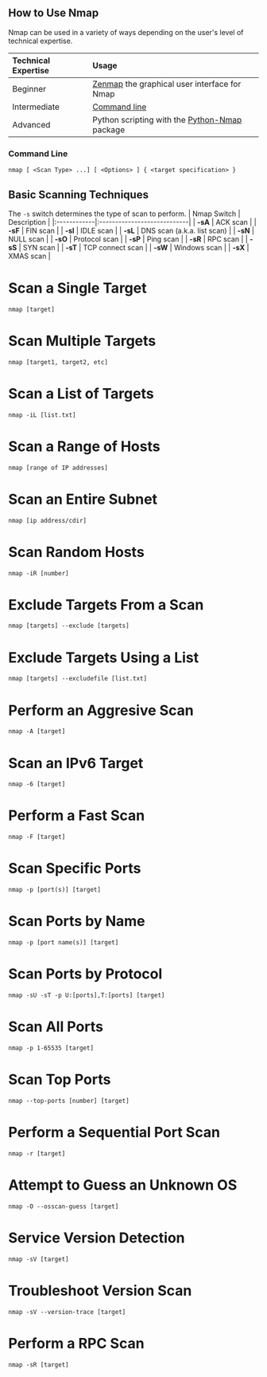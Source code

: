 ## How to Use Nmap
Nmap can be used in a variety of ways depending on the user's level of technical expertise.

| Technical Expertise | Usage |
|:--------------------|:------|
| Beginner            | [Zenmap](https://nmap.org/zenmap/) the graphical user interface for Nmap |
| Intermediate        | [Command line](https://nmap.org/) |
| Advanced            | Python scripting with the [Python-Nmap](https://pypi.org/project/python-nmap/) package |

### Command Line
```shell
nmap [ <Scan Type> ...] [ <Options> ] { <target specification> }
```
## Basic Scanning Techniques
The `-s` switch determines the type of scan to perform.
| Nmap Switch | Description                 |
|:------------|:----------------------------|
| **-sA**     | ACK scan                    |
| **-sF**     | FIN scan                    |
| **-sI**     | IDLE scan                   |
| **-sL**     | DNS scan (a.k.a. list scan) |
| **-sN**     | NULL scan                   |
| **-sO**     | Protocol scan               |
| **-sP**     | Ping scan                   |
| **-sR**     | RPC scan                    |
| **-sS**     | SYN scan                    |
| **-sT**     | TCP connect scan            |
| **-sW**     | Windows scan                |
| **-sX**     | XMAS scan                   |

# Scan a Single Target
```shell
nmap [target]
```
# Scan Multiple Targets
```shell
nmap [target1, target2, etc]
```
# Scan a List of Targets
```shell
nmap -iL [list.txt]
```
# Scan a Range of Hosts
```shell
nmap [range of IP addresses]
```
# Scan an Entire Subnet
```shell
nmap [ip address/cdir]
```
# Scan Random Hosts
```shell
nmap -iR [number]
```
# Exclude Targets From a Scan
```shell
nmap [targets] --exclude [targets]
```
# Exclude Targets Using a List
```shell
nmap [targets] --excludefile [list.txt]
```
# Perform an Aggresive Scan
```shell
nmap -A [target]
```
# Scan an IPv6 Target
```shell
nmap -6 [target]
```
# Perform a Fast Scan
```shell
nmap -F [target]
```
# Scan Specific Ports
```shell
nmap -p [port(s)] [target]
```
# Scan Ports by Name
```shell
nmap -p [port name(s)] [target]
```
# Scan Ports by Protocol
```shell
nmap -sU -sT -p U:[ports],T:[ports] [target]
```
# Scan All Ports
```shell
nmap -p 1-65535 [target]
```
# Scan Top Ports
```shell
nmap --top-ports [number] [target]
```
# Perform a Sequential Port Scan
```shell
nmap -r [target]
```
# Attempt to Guess an Unknown OS
```shell
nmap -O --osscan-guess [target]
```
# Service Version Detection
```shell
nmap -sV [target]
```
# Troubleshoot Version Scan
```shell
nmap -sV --version-trace [target]
```
# Perform a RPC Scan
```shell
nmap -sR [target]
```
